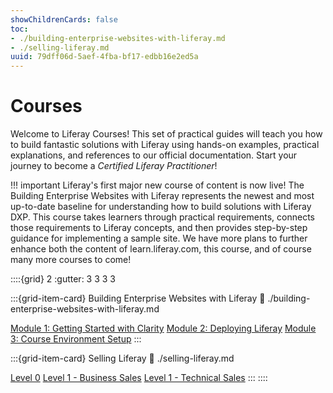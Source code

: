 ```yaml
---
showChildrenCards: false
toc:
- ./building-enterprise-websites-with-liferay.md
- ./selling-liferay.md
uuid: 79dff06d-5aef-4fba-bf17-edbb16e2ed5a
---
```

# Courses

Welcome to Liferay Courses! This set of practical guides will teach you how to build fantastic solutions with Liferay using hands-on examples, practical explanations, and references to our official documentation. Start your journey to become a _Certified Liferay Practitioner_!

!!! important
    Liferay's first major new course of content is now live! The Building Enterprise Websites with Liferay represents the newest and most up-to-date baseline for understanding how to build solutions with Liferay DXP. This course takes learners through practical requirements, connects those requirements to Liferay concepts, and then provides step-by-step guidance for implementing a sample site. We have more plans to further enhance both the content of learn.liferay.com, this course, and of course many more courses to come!

::::{grid} 2
:gutter: 3 3 3 3

:::{grid-item-card} Building Enterprise Websites with Liferay
:link: ./building-enterprise-websites-with-liferay.md

[Module 1: Getting Started with Clarity](./building-enterprise-websites-with-liferay/module-1-getting-started-with-clarity.md)
[Module 2: Deploying Liferay](./building-enterprise-websites-with-liferay/module-2-deploying-liferay.md)
[Module 3: Course Environment Setup](./building-enterprise-websites-with-liferay/module-3-course-environment-setup.md)
:::

:::{grid-item-card} Selling Liferay
:link: ./selling-liferay.md

[Level 0](./selling-liferay/level-0.md)
[Level 1 - Business Sales](./selling-liferay/level-1-business.md)
[Level 1 - Technical Sales](./selling-liferay/level-1-technical.md)
:::
::::